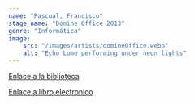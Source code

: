 ```yaml
---
name: "Pascual, Francisco"
stage_name: "Domine Office 2013"
genre: "Informática"
image: 
    src: "/images/artists/domineOffice.webp"
    alt: "Echo Lume performing under neon lights"
---
```


[Enlace a la biblioteca](http://descubridor.santotomas.cl:1701/primo_library/libweb/action/display.do?tabs=detailsTab&ct=display&fn=search&doc=cst_aleph000060393&indx=7&recIds=cst_aleph000060393&recIdxs=6&elementId=6&renderMode=poppedOut&displayMode=full&frbrVersion=4&dscnt=0&fctN=facet_tlevel&scp.scps=scope%3A%28cst_aleph%29%2Cscope%3A%28cst_digitool%29&fctV=online_resources&vl(87563938UI0)=sub&tab=cst_tab&dstmp=1750899251932&mode=Basic&vl(1UIStartWith0)=exact&vl(freeText0)=Inform%C3%A1tica&vl(107694436UI1)=all_items&vid=CST)

[Enlace a libro electronico](
    https://elibro.net/es/lc/santotomas/titulos/106439
)
